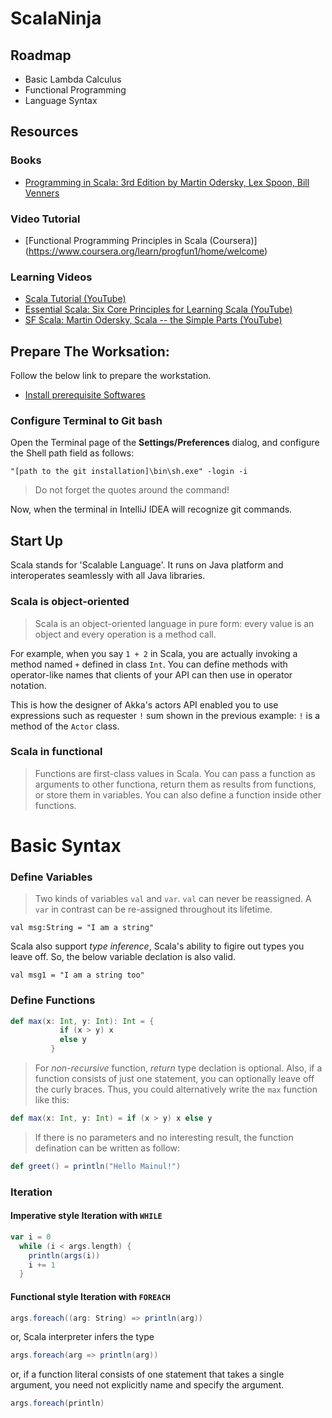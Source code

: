 # ScalaNinja

## Roadmap

* Basic Lambda Calculus
* Functional Programming
* Language Syntax

## Resources

### Books
* [Programming in Scala: 3rd Edition by Martin Odersky, Lex Spoon, Bill Venners](https://www.amazon.com/Programming-Scala-Updated-2-12/dp/0981531687/ref=sr_1_1?s=books&ie=UTF8&qid=1486985609&sr=1-1&keywords=Programming+in+Scala)

### Video Tutorial
* [Functional Programming Principles in Scala (Coursera)] (https://www.coursera.org/learn/progfun1/home/welcome)

### Learning Videos

* [Scala Tutorial (YouTube)](https://www.youtube.com/watch?v=DzFt0YkZo8M)
* [Essential Scala: Six Core Principles for Learning Scala (YouTube)](https://www.youtube.com/watch?v=J8wUy1XxL5o)
* [SF Scala: Martin Odersky, Scala -- the Simple Parts (YouTube)](https://www.youtube.com/watch?v=ecekSCX3B4Q&t=2288s)

## Prepare The Worksation:

Follow the below link to prepare the workstation.
- [Install prerequisite Softwares](https://www.coursera.org/learn/progfun1/supplement/BNOBK/tools-setup-please-read)

### Configure Terminal to Git bash
Open the Terminal page of the **Settings/Preferences** dialog, and configure the Shell path field as follows:

`"[path to the git installation]\bin\sh.exe" -login -i`

>Do not forget the quotes around the command!

Now, when the terminal in IntelliJ IDEA will recognize git commands.

## Start Up

Scala stands for 'Scalable Language'. It runs on Java platform and interoperates seamlessly with all Java libraries.

### Scala is object-oriented

>Scala is an object-oriented language in pure form: every value is an object and every operation is a method call.

For example, when you say `1 + 2` in Scala, you are actually invoking a method named `+` defined in class `Int`. You can define methods with operator-like names that clients of your API can then use in operator notation. 

This is how the designer of Akka's actors API enabled you to use expressions such as requester `!` sum shown in the previous example: `!` is a method of the `Actor` class.

### Scala in functional

>Functions are first-class values in Scala. You can pass a function as arguments to other functiona, return them as results from functions, or store them in variables. You can also define a function inside other functions.

# Basic Syntax

### Define Variables
>Two kinds of variables `val` and `var`. `val` can never be reassigned. A `var` in contrast can be re-assigned throughout its lifetime. 

`val msg:String = "I am a string"`

Scala also support *type inference*, Scala's ability to figire out types you leave off. So, the below variable declation is also valid.

`val msg1 = "I am a string too"`


### Define Functions
```scala
def max(x: Int, y: Int): Int = {
           if (x > y) x
           else y
         }
 ```
 
 
 >For *non-recursive* function, *return* type declation is optional. Also, if a function consists of just one statement, you can optionally leave off the curly braces. Thus, you could alternatively write the `max` function like this:
 ```scala
def max(x: Int, y: Int) = if (x > y) x else y
 ```

>If there is no parameters and no interesting result, the function defination can be written as follow:
```scala
def greet() = println("Hello Mainul!")
```

### Iteration

#### Imperative style Iteration with `WHILE`
```scala
var i = 0
  while (i < args.length) {
    println(args(i))
    i += 1
  }
```

#### Functional style Iteration with `FOREACH`
```scala
args.foreach((arg: String) => println(arg))
```

or, Scala interpreter infers the type
```scala
args.foreach(arg => println(arg))
```

or, if a function literal consists of one statement that takes a single argument, you need not explicitly name and specify the argument.
```scala
args.foreach(println)
```

